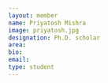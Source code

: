 ```yaml
---
layout: member
name: Priyatosh Mishra
image: priyatosh.jpg
designation: Ph.D. scholar
area:
bio:
email:
type: student
---
```

